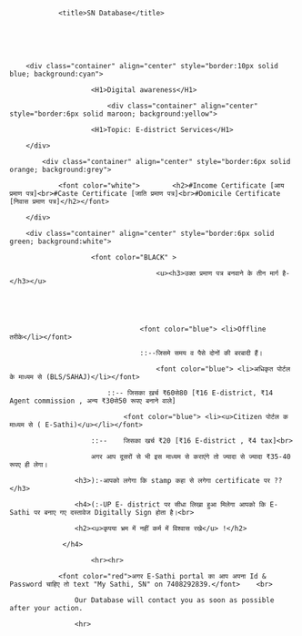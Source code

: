 

<html>

<head>

				<title>SN Database</title>

</head>

<body><br><br><br>	

								

			

		<div class="container" align="center" style="border:10px solid blue; background:cyan">

						<H1>Digital awareness</H1>

							<div class="container" align="center" style="border:6px solid maroon; background:yellow">

						<H1>Topic: E-district Services</H1>

		</div>

			<div class="container" align="center" style="border:6px solid orange; background:grey">

				<font color="white">		<h2>#Income Certificate [आय प्रमाण पत्र]<br>#Caste Certificate [जाति प्रमाण पत्र]<br>#Domicile Certificate [निवास प्रमाण पत्र]</h2></font>

		</div>

		<div class="container" align="center" style="border:6px solid green; background:white">

						<font color="BLACK" >

										<u><h3>उक्त प्रमाण पत्र बनवाने के तीन मार्ग है-</h3></u>

												

					

									<font color="blue">	<li>Offline तरीके</li></font>

									::--जिसमे समय व पैसे दोनों की बरबादी हैं।

										<font color="blue">	<li>अधिकृत पोर्टल के माध्यम से (BLS/SAHAJ)</li></font>

							::-- जिसका ख़र्च ₹60से80 [₹16 E-district, ₹14 Agent commission , अन्य ₹30से50 रूपए बनाने वाले]

								<font color="blue">	<li><u>Citizen पोर्टल क माध्यम से ( E-Sathi)</u></li></font>

						::--	जिसका खर्च ₹20 [₹16 E-district , ₹4 tax]<br>

						अगर आप दूसरों से भी इस माध्यम से कराएंगे तो ज्यादा से ज्यादा ₹35-40 रूपए ही लेगा।

					<h3>):-आपको लगेगा कि stamp कहा से लगेगा certificate पर ??</h3>	

					<h4>(:-UP E- district पर सीधा लिखा हुआ मिलेगा आपको कि E-Sathi पर बनाए गए दस्तावेज Digitally Sign होता है।<br>

					<h2><u>कृपया भ्रम में नहीं कर्म में विश्वास रखे</u> !</h2>

				 </h4>

						<hr><hr>

				<font color="red">अगर E-Sathi portal का आप अपना Id & Password चाहिए तो text "My Sathi, SN" on 7408292839.</font>	<br>

					Our Database will contact you as soon as possible after your action.

					<hr>
</font></div>	</body>

</html>
